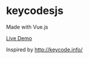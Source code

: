 # keycodesjs

Made with Vue.js

[Live Demo](https://cristianst.github.io/keycodesjs/)

Inspired by http://keycode.info/

